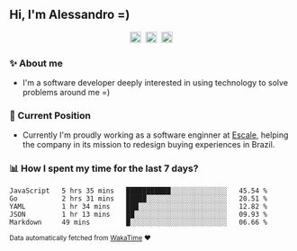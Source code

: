 ## Hi, I'm Alessandro =)

<p align="center">
  <a href="https://www.linkedin.com/in/alessandro-costa-dev/"><img src="https://img.shields.io/badge/-alessandro--costa--dev-%233f7ec6?style=flat-square&logo=Linkedin&logoColor=white" height="20"/></a>&nbsp;&nbsp;<a href="https://medium.com/@alessandro_costa"><img src="https://img.shields.io/badge/-%40alessandro__costa-%20black?style=flat-square&logo=Medium" height="20"/></a>&nbsp;&nbsp;<a href="mailto:alessandro96fc@gmail.com"><img src="https://img.shields.io/badge/-alessandro96fc%40gmail.com-%23c14438?style=flat-square&logo=Gmail&logoColor=white" height="20"/></a>
</p>

### :sparkles: About me

- I'm a software developer deeply interested in using technology to solve problems around me =)

### :office: Current Position 

-  Currently I'm proudly working as a software enginner at [Escale](https://github.com/escaletech), helping the company in its mission to redesign buying experiences in Brazil.

### :bar_chart: How I spent my time for the last 7 days?

<!--START_SECTION:waka-->
```text
JavaScript   5 hrs 35 mins   ███████████░░░░░░░░░░░░░░   45.54 % 
Go           2 hrs 31 mins   █████░░░░░░░░░░░░░░░░░░░░   20.51 % 
YAML         1 hr 34 mins    ███░░░░░░░░░░░░░░░░░░░░░░   12.82 % 
JSON         1 hr 13 mins    ██░░░░░░░░░░░░░░░░░░░░░░░   09.93 % 
Markdown     49 mins         █░░░░░░░░░░░░░░░░░░░░░░░░   06.66 %
```
<!--END_SECTION:waka-->

<sub>Data automatically fetched from [WakaTime](https://wakatime.com/) :heart:</sub>
